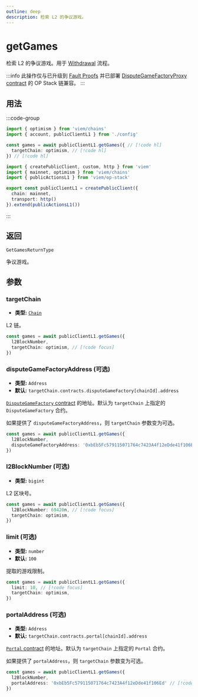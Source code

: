 ```yaml
---
outline: deep
description: 检索 L2 的争议游戏。
---
```


# getGames

检索 L2 的争议游戏。用于 [Withdrawal](/op-stack/guides/withdrawals) 流程。

:::info
此操作仅与已升级到 [Fault Proofs](https://docs.optimism.io/stack/protocol/fault-proofs/overview) 并已部署 [DisputeGameFactoryProxy contract](https://github.com/ethereum-optimism/superchain-registry/blob/main/superchain/extra/addresses/addresses.json) 的 OP Stack 链兼容。
:::

## 用法

:::code-group

```ts [example.ts]
import { optimism } from 'viem/chains'
import { account, publicClientL1 } from './config'

const games = await publicClientL1.getGames({ // [!code hl]
  targetChain: optimism, // [!code hl]
}) // [!code hl]
```

```ts [config.ts]
import { createPublicClient, custom, http } from 'viem'
import { mainnet, optimism } from 'viem/chains'
import { publicActionsL1 } from 'viem/op-stack'

export const publicClientL1 = createPublicClient({
  chain: mainnet,
  transport: http()
}).extend(publicActionsL1())
```

:::

## 返回

`GetGamesReturnType`

争议游戏。

## 参数

### targetChain

- **类型:** [`Chain`](/docs/glossary/types#chain)

L2 链。

```ts
const games = await publicClientL1.getGames({
  l2BlockNumber,
  targetChain: optimism, // [!code focus]
})
```

### disputeGameFactoryAddress (可选)

- **类型:** `Address`
- **默认:** `targetChain.contracts.disputeGameFactory[chainId].address`

[`DisputeGameFactory` contract](https://github.com/ethereum-optimism/optimism/blob/develop/packages/contracts-bedrock/src/dispute/DisputeGameFactory.sol) 的地址。默认为 `targetChain` 上指定的 `DisputeGameFactory` 合约。

如果提供了 `disputeGameFactoryAddress`，则 `targetChain` 参数变为可选。

```ts
const games = await publicClientL1.getGames({
  l2BlockNumber,
  disputeGameFactoryAddress: '0xbEb5Fc579115071764c7423A4f12eDde41f106Ed' // [!code focus]
})
```

### l2BlockNumber (可选)

- **类型:** `bigint`

L2 区块号。

```ts
const games = await publicClientL1.getGames({ 
  l2BlockNumber: 69420n, // [!code focus]
  targetChain: optimism, 
}) 
```

### limit (可选)

- **类型:** `number`
- **默认:** `100`

提取的游戏限制。

```ts
const games = await publicClientL1.getGames({ 
  limit: 10, // [!code focus]
  targetChain: optimism, 
}) 
```

### portalAddress (可选)

- **类型:** `Address`
- **默认:** `targetChain.contracts.portal[chainId].address`

[`Portal` contract](https://github.com/ethereum-optimism/optimism/blob/develop/packages/contracts-bedrock/src/L1/OptimismPortal2.sol) 的地址。默认为 `targetChain` 上指定的 `Portal` 合约。

如果提供了 `portalAddress`，则 `targetChain` 参数变为可选。

```ts
const games = await publicClientL1.getGames({
  l2BlockNumber,
  portalAddress: '0xbEb5Fc579115071764c7423A4f12eDde41f106Ed' // [!code focus]
})
```